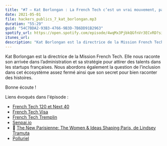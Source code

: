 ```yaml
---
title: "#7 – Kat Borlongan : La French Tech c’est un vrai mouvement, pas un lifestyle"
date: 2021-05-01
file: hackers_publics_7_kat_borlongan.mp3
duration: "55:29"
guid: "54C7BDA2-93B3-4766-9B3D-7B6DD91B2963"
spotify_url: https://open.spotify.com/episode/4wqMx3PjbkQGfnVr3ECvRD?si=_buxRLIWSC28gkRMK-971w
itunes_url:
description: "Kat Borlongan est la directrice de la Mission French Tech. Elle nous raconte son arrivée dans l’administration et sa stratégie pour attirer des talents dans les startups françaises. Nous abordons également la question de l’inclusion dans cet écosystème assez fermé ainsi que son secret pour bien raconter des histoires."
---
```


Kat Borlongan est la directrice de la Mission French Tech. Elle nous raconte son arrivée dans l’administration et sa stratégie pour attirer des talents dans les startups françaises. Nous abordons également la question de l’inclusion dans cet écosystème assez fermé ainsi que son secret pour bien raconter des histoires.

Bonne écoute !

Liens évoqués dans l'épisode :

* [French Tech 120 et Next 40](https://lafrenchtech.com/fr/la-france-aide-les-startups/french-tech-120-2/)
* [French Tech Visa](https://lafrenchtech.com/fr/la-france-aide-les-startups/french-tech-visa/)
* [French Tech Tremplin](https://lafrenchtech.com/fr/la-france-aide-les-startups/tremplin/)
* [Senpai.io](https://www.sempai.io/)
* 📘 [The New Parisienne: The Women & Ideas Shaping Paris, de Lindsey Tramuta](https://www.lostincheeseland.com/2020/08/follow-the-women-of-the-new-parisienne/)
* [Polluriel](http://gdt.oqlf.gouv.qc.ca/ficheOqlf.aspx?Id_Fiche=8349832)
